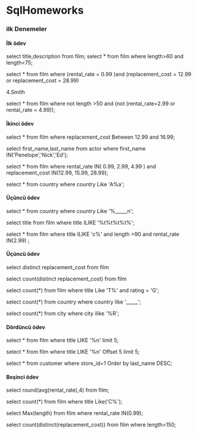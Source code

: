 # SqlHomeworks

### ilk Denemeler
#### İlk ödev
select title,description from film; 
select * from film where length>60 and length<75;


select * from film where (rental_rate = 0.99 )and (replacement_cost = 12.99 or replacement_cost = 28.99)

4.Smith

select * from film where not length >50 and (not (rental_rate=2.99 or rental_rate = 4.99));
#### İkinci ödev
select * from film where replacement_cost Between 12.99 and 16.99;

select first_name,last_name from actor where first_name IN('Penelope','Nick','Ed');

select * from film where rental_rate IN( 0.99, 2.99, 4.99 ) and replacement_cost IN(12.99, 15.99, 28.99);

select * from country where  country  Like 'A%a';
#### Üçüncü ödev
select * from country  where  country Like '%_____n';

select title from film where title ILIKE '%t%t%t%t%';

select * from film where title ILIKE 'c%' and length >90 and rental_rate IN(2.99)  ;

#### Üçüncü ödev

select distinct replacement_cost from film

select count(distinct replacement_cost) from film

select count(*) from film  where title Like 'T%' and rating = 'G';

select count(*) from country where country like '_____';

select count(*) from city where city ilike '%R';
#### Dördüncü ödev
select * from film where title LIKE '%n' limit 5;

select * from film where title LIKE '%n' Offset 5 limit 5;

select * from customer where store_id=1  Order by last_name DESC;
#### Beşinci ödev
select round(avg(rental_rate),4) from film;

select count(*) from film where title Like('C%');

select Max(length) from film where rental_rate IN(0.99);

select count(distinct(replacement_cost)) from film where length>150;
